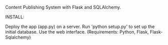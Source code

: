 Content Publishing System with Flask and SQLAlchemy.

INSTALL:

Deploy the app (app.py) on a server. Run 'python setup.py' to set up the initial database. Use the web interface. (Requirements: Python, Flask, Flask-Sqlalchemy)
